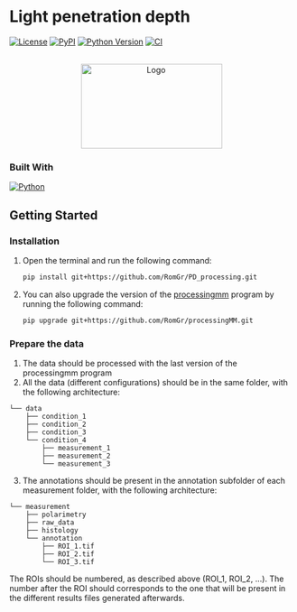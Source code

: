 # Light penetration depth 

[![License](https://img.shields.io/pypi/l/penetration_depth.svg?color=green)](https://github.com/RomGr/penetration_depth/raw/main/LICENSE)
[![PyPI](https://img.shields.io/pypi/v/penetration_depth.svg?color=green)](https://pypi.org/project/penetration_depth)
[![Python Version](https://img.shields.io/pypi/pyversions/penetration_depth.svg?color=green)](https://python.org)
[![CI](https://github.com/RomGr/penetration_depth/actions/workflows/ci.yml/badge.svg)](https://github.com/RomGr/PD_processing/actions/workflows/ci.yml)

<!-- PROJECT LOGO -->
<br />
<div align="center">
    <img src="images/LOGO_HORAO_NEG 1.jpg" alt="Logo" width="250" height="150">
</div>

### Built With 
[![Python][Python.js]][Python-url]

<!-- ABOUT THE PROJECT -->
## Getting Started

### Installation

1. Open the terminal and run the following command:
    ```sh
    pip install git+https://github.com/RomGr/PD_processing.git
    ```
2. You can also upgrade the version of the [processingmm](https://github.com/RomGr/processingMM.git) program by running the following command:
    ```sh
    pip upgrade git+https://github.com/RomGr/processingMM.git
    ```

### Prepare the data
1. The data should be processed with the last version of the processingmm program
2. All the data (different configurations) should be in the same folder, with the following architecture:
```
└── data
    ├── condition_1
    ├── condition_2
    ├── condition_3
    └── condition_4
        ├── measurement_1
        ├── measurement_2
        └── measurement_3
```
3. The annotations should be present in the annotation subfolder of each measurement folder, with the following architecture:
```
└── measurement
    ├── polarimetry
    ├── raw_data
    ├── histology
    └── annotation
        ├── ROI_1.tif
        ├── ROI_2.tif
        └── ROI_3.tif
```  
The ROIs should be numbered, as described above (ROI_1, ROI_2, ...). The number after the ROI should corresponds to the one that will be present in the different results files generated afterwards.



<!-- MARKDOWN LINKS & IMAGES -->
<!-- https://www.markdownguide.org/basic-syntax/#reference-style-links -->
[Python.js]: https://img.shields.io/badge/Python-3776AB?style=for-the-badge&logo=python&logoColor=white
[Python-url]: https://www.python.org/